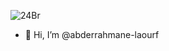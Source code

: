 ![24Br](https://github.com/user-attachments/assets/46b07f2a-c696-4dad-985f-a72bd26bc963)


- 👋 Hi, I’m @abderrahmane-laourf


<!---
abderrahmane-laourf/abderrahmane-laourf is a ✨ special ✨ repository because its `README.md` (this file) appears on your GitHub profile.
You can click the Preview link to take a look at your changes.
--->
